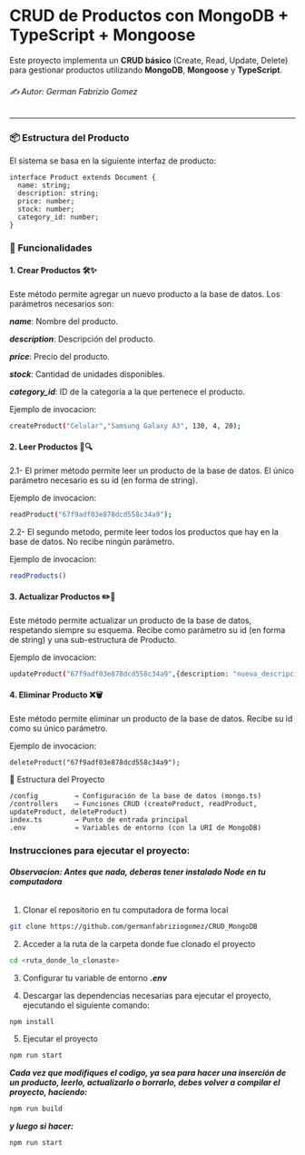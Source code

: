 # CRUD de Productos con MongoDB + TypeScript + Mongoose

Este proyecto implementa un **CRUD básico** (Create, Read, Update, Delete) para gestionar productos utilizando **MongoDB**, **Mongoose** y **TypeScript**.

###### ✍️ Autor: German Fabrizio Gomez
---

### 📦 Estructura del Producto

El sistema se basa en la siguiente interfaz de producto:

```
interface Product extends Document {
  name: string;
  description: string;
  price: number;
  stock: number;
  category_id: number;
}
```

### 🚀 Funcionalidades
#### 1. Crear Productos 🛠️✨
Este método permite agregar un nuevo producto a la base de datos. Los parámetros necesarios son:

***name***: Nombre del producto.

***description***: Descripción del producto.

***price***: Precio del producto.

***stock***: Cantidad de unidades disponibles.

***category_id***: ID de la categoría a la que pertenece el producto.

Ejemplo de invocacion:

```bash
createProduct("Celular","Samsung Galaxy A3", 130, 4, 20);
```

#### 2. Leer Productos 📖🔍
2.1- El primer método permite leer un producto de la base de datos. El único parámetro necesario es su id (en forma de string).

Ejemplo de invocacion:

```bash
readProduct("67f9adf03e878dcd558c34a9");
```
2.2- El segundo metodo, permite leer todos los productos que hay en la base de datos. No recibe ningún parámetro.

Ejemplo de invocacion:
```bash
readProducts()
```
#### 3. Actualizar Productos ✏️🔄
Este método permite actualizar un producto de la base de datos, respetando siempre su esquema. Recibe como parámetro su id (en forma de string) y una sub-estructura de Producto.

Ejemplo de invocacion:

```bash
updateProduct("67f9adf03e878dcd558c34a9",{description: "nueva_descripcion"});
```

#### 4. Eliminar Producto ❌🗑️
Este método permite eliminar un producto de la base de datos. Recibe su id como su único parámetro.

Ejemplo de invocacion:

```
deleteProduct("67f9adf03e878dcd558c34a9");
```

📁 Estructura del Proyecto
```
/config         → Configuración de la base de datos (mongo.ts)
/controllers    → Funciones CRUD (createProduct, readProduct, updateProduct, deleteProduct)
index.ts        → Punto de entrada principal
.env            → Variables de entorno (con la URI de MongoDB)
```

### Instrucciones para ejecutar el proyecto:

###### ***Observacion: Antes que nada, deberas tener instalado **Node** en tu computadora***

1. Clonar el repositorio en tu computadora de forma local

```bash
git clone https://github.com/germanfabriziogomez/CRUD_MongoDB
```

2. Acceder a la ruta de la carpeta donde fue clonado el proyecto

```bash
cd <ruta_donde_lo_clonaste>

```
3. Configurar tu variable de entorno ***.env*** 

4. Descargar las dependencias necesarias para ejecutar el proyecto, ejecutando el siguiente comando:
```bash
npm install
```
5. Ejecutar el proyecto

```bash
npm run start
```

***Cada vez que modifiques el codigo, ya sea para hacer una inserción de un producto, leerlo, actualizarlo o borrarlo, debes volver a compilar el proyecto, haciendo:***
```bash
npm run build
```
***y luego si hacer:***
```bash
npm run start
````

